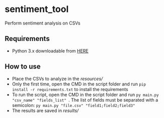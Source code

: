 # sentiment_tool
Perform sentiment analysis on CSVs

## Requirements
- Python 3.x downloadable from [HERE](https://www.python.org/downloads/)

## How to use
- Place the CSVs to analyze in the *resources/*
- Only the first time, open the CMD in the script folder and run `pip install -r requirements.txt` to install the requirements
- To run the script, open the CMD in the script folder and run `py main.py "csv_name" "fields_list" `. The list of fields must be separated with a semicolon: `py main.py "file.csv" "field1;field2;field3" `
- The results are saved in *results/*
